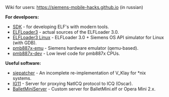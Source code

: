 Wiki for users: https://siemens-mobile-hacks.github.io (in russian)

**For develpoers:**
- [SDK](https://github.com/siemens-mobile-hacks/sdk) - for developing ELF's with modern tools.
- [ELFLoader3](https://github.com/siemens-mobile-hacks/elfloader3) - actual sources of the ELFLoader 3.0.
- [ELFLoader3 Linux](https://github.com/siemens-mobile-hacks/elfloader3-linux) - ELFLoader 3.0 + Siemens OS API simulator for Linux (with GDB).
- [pmb887x-emu](https://github.com/siemens-mobile-hacks/pmb887x-emu) - Siemens hardware emulator (qemu-based).
- [pmb887x-dev](https://github.com/siemens-mobile-hacks/pmb887x-dev) - Low level code for pmb887x CPUs.

**Useful software:**
- [siepatcher](https://github.com/siemens-mobile-hacks/siepatcher) - An incomplete re-implementation of V_Klay for *nix systems.
- [IG11](https://github.com/siemens-mobile-hacks/naticq_server) - Server for proxying NatICQ protocol to ICQ (Oscar).
- [BalletMiniServer](https://github.com/siemens-mobile-hacks/ballet-mini-server) - Custom server for BalletMini.elf or Opera Mini 2.x.
